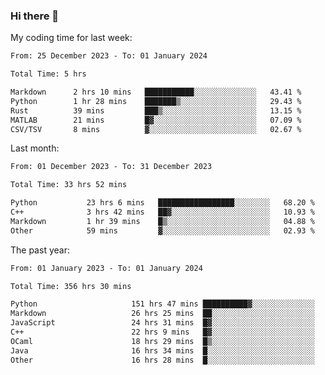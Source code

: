 ### Hi there 👋

My coding time for last week:

<!--START_SECTION:week-->

```txt
From: 25 December 2023 - To: 01 January 2024

Total Time: 5 hrs

Markdown      2 hrs 10 mins   ███████████░░░░░░░░░░░░░░   43.41 %
Python        1 hr 28 mins    ███████▒░░░░░░░░░░░░░░░░░   29.43 %
Rust          39 mins         ███▒░░░░░░░░░░░░░░░░░░░░░   13.15 %
MATLAB        21 mins         █▓░░░░░░░░░░░░░░░░░░░░░░░   07.09 %
CSV/TSV       8 mins          ▓░░░░░░░░░░░░░░░░░░░░░░░░   02.67 %
```

<!--END_SECTION:week-->

Last month:

<!--START_SECTION:month-->

```txt
From: 01 December 2023 - To: 31 December 2023

Total Time: 33 hrs 52 mins

Python           23 hrs 6 mins   █████████████████░░░░░░░░   68.20 %
C++              3 hrs 42 mins   ██▓░░░░░░░░░░░░░░░░░░░░░░   10.93 %
Markdown         1 hr 39 mins    █▒░░░░░░░░░░░░░░░░░░░░░░░   04.88 %
Other            59 mins         ▓░░░░░░░░░░░░░░░░░░░░░░░░   02.93 %
```

<!--END_SECTION:month-->

The past year:

<!--START_SECTION:year-->

```txt
From: 01 January 2023 - To: 01 January 2024

Total Time: 356 hrs 30 mins

Python                     151 hrs 47 mins ██████████▓░░░░░░░░░░░░░░   42.57 %
Markdown                   26 hrs 25 mins  ██░░░░░░░░░░░░░░░░░░░░░░░   07.41 %
JavaScript                 24 hrs 31 mins  █▓░░░░░░░░░░░░░░░░░░░░░░░   06.88 %
C++                        22 hrs 9 mins   █▓░░░░░░░░░░░░░░░░░░░░░░░   06.21 %
OCaml                      18 hrs 29 mins  █▒░░░░░░░░░░░░░░░░░░░░░░░   05.19 %
Java                       16 hrs 34 mins  █░░░░░░░░░░░░░░░░░░░░░░░░   04.65 %
Other                      16 hrs 28 mins  █░░░░░░░░░░░░░░░░░░░░░░░░   04.62 %
```

<!--END_SECTION:year-->
